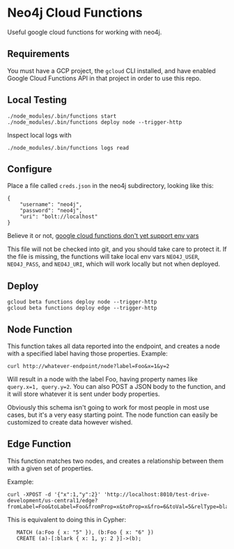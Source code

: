 # Neo4j Cloud Functions

Useful google cloud functions for working with neo4j. 

## Requirements

You must have a GCP project, the `gcloud` CLI installed, and have enabled Google Cloud Functions API in that
project in order to use this repo.

## Local Testing

```
./node_modules/.bin/functions start
./node_modules/.bin/functions deploy node --trigger-http
```

Inspect local logs with

```
./node_modules/.bin/functions logs read
```

## Configure

Place a file called `creds.json` in the neo4j subdirectory, looking like this:

```
{
    "username": "neo4j",
    "password": "neo4j",
    "uri": "bolt://localhost"
}
```

Believe it or not, [google cloud functions don't yet support env vars](https://issuetracker.google.com/issues/35907643)

This file will not be checked into git, and you should take care to protect it.  If the file is missing, the functions will take local env
vars `NEO4J_USER`, `NEO4J_PASS`, and `NEO4J_URI`, which will work locally
but not when deployed.

## Deploy

```
gcloud beta functions deploy node --trigger-http
gcloud beta functions deploy edge --trigger-http
```

## Node Function

This function takes all data reported into the endpoint, and creates a node with a specified label having those properties.   Example:

```
curl http://whatever-endpoint/node?label=Foo&x=1&y=2
```

Will result in a node with the label Foo, having property names like `query.x=1, query.y=2`.   You can also POST a JSON body to the function,
and it will store whatever it is sent under body properties.

Obviously this schema isn't going to work for most people in most use cases, but it's a very easy starting point.  The node function can easily
be customized to create data however wished.

## Edge Function

This function matches two nodes, and creates a relationship between them with a given set of properties.

Example:

```
curl -XPOST -d '{"x":1,"y":2}' 'http://localhost:8010/test-drive-development/us-central1/edge?fromLabel=Foo&toLabel=Foo&fromProp=x&toProp=x&fro=6&toVal=5&relType=blark'
```

This is equivalent to doing this in Cypher:

```
   MATCH (a:Foo { x: "5" }), (b:Foo { x: "6" })
   CREATE (a)-[:blark { x: 1, y: 2 }]->(b);
```